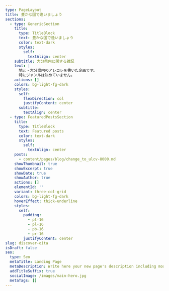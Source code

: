 ```yaml
---
type: PageLayout
title: 豊かな国で逢いましょう
sections:
  - type: GenericSection
    title:
      type: TitleBlock
      text: 豊かな国で逢いましょう
      color: text-dark
      styles:
        self:
          textAlign: center
    subtitle: 大分県内に関する雑記
    text: |
      地元・大分県内のアレコレを書いた企画です。
      特にジャンルは決めていません。
    actions: []
    colors: bg-light-fg-dark
    styles:
      self:
        flexDirection: col
        justifyContent: center
      subtitle:
        textAlign: center
  - type: FeaturedPostsSection
    title:
      type: TitleBlock
      text: Featured posts
      color: text-dark
      styles:
        self:
          textAlign: center
    posts:
      - content/pages/blog/change_to_ulcv-8000.md
    showThumbnail: true
    showExcerpt: true
    showDate: true
    showAuthor: true
    actions: []
    elementId: ''
    variant: three-col-grid
    colors: bg-light-fg-dark
    hoverEffect: thick-underline
    styles:
      self:
        padding:
          - pt-16
          - pl-16
          - pb-16
          - pr-16
        justifyContent: center
slug: discover-oita
isDraft: false
seo:
  type: Seo
  metaTitle: Landing Page
  metaDescription: Write here your new page's description including most relevant keywords.
  addTitleSuffix: true
  socialImage: /images/main-hero.jpg
  metaTags: []
---
```

